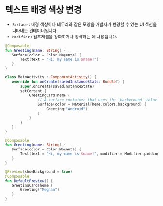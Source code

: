 # 텍스트 배경 색상 변경

- `Surface` : 배경 색상이나 테두리와 같은 모양을 개발자가 변경할 수 있는 UI 섹션을 나타내는 컨테이너입니다.
- `Modifier` : 컴포저블을 강화하거나 장식하는 데 사용됩니다. 

```kotlin
@Composable
fun Greeting(name: String) {
   Surface(color = Color.Magenta) {
       Text(text = "Hi, my name is $name!")
   }
}
```

```kotlin
class MainActivity : ComponentActivity() {
   override fun onCreate(savedInstanceState: Bundle?) {
       super.onCreate(savedInstanceState)
       setContent {
           GreetingCardTheme {
               // A surface container that uses the 'background' color from the theme
               Surface(color = MaterialTheme.colors.background) {
                   Greeting("Android")
               }
           }
       }
   }
}

@Composable
fun Greeting(name: String) {
   Surface(color = Color.Magenta) {
       Text(text = "Hi, my name is $name!", modifier = Modifier.padding(24.dp))
   }
}

@Preview(showBackground = true)
@Composable
fun DefaultPreview() {
   GreetingCardTheme {
       Greeting("Meghan")
   }
}
```

